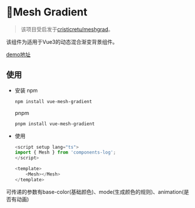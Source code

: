 # 😬Mesh Gradient

> 该项目受启发于[cristicretu/meshgrad](https://github.com/cristicretu/meshgrad)。

该组件为适用于Vue3的动态混合渐变背景组件。

[demo地址](https://log1997.github.io/components-log/#/)

## 使用

* 安装
    npm
    ```bash
    npm install vue-mesh-gradient
    ```
    pnpm
    ```bash
    pnpm install vue-mesh-gradient
    ```

* 使用
    ```ts
    <script setup lang="ts">
    import { Mesh } from 'components-log';
    </script>

    <template>
        <Mesh></Mesh>
    </template>
    ```

可传递的参数有base-color(基础颜色)、mode(生成颜色的规则)、animation(是否有动画)